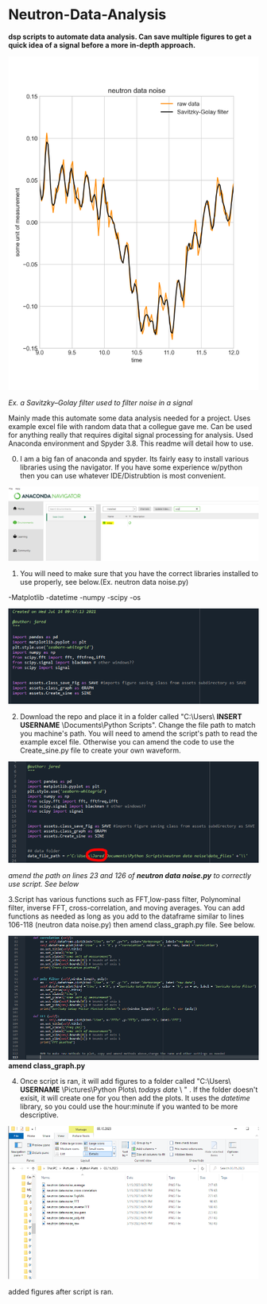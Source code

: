# Neutron-Data-Analysis

**dsp scripts to automate data analysis. Can save multiple figures to get a quick idea of a signal before a more in-depth approach.**

![Alternate image text](https://github.com/jrafferty15/Neutron-Data-Analysis/blob/main/neutron%20data%20noise/readme%20pix/neutron%20data%20noise_poly-fit.png)

*Ex. a Savitzky–Golay filter used to filter noise in a signal*





Mainly made this automate some data analysis needed for a project. Uses example excel file with random data that a collegue gave me. Can be used for anything really that requires digital signal processing for analysis. Used Anaconda environment and Spyder 3.8. This readme will detail how to use. 

0. I am a big fan of anaconda and spyder. Its fairly easy to install various libraries using the navigator. If you have some experience w/python then you can use whatever IDE/Distrubtion is most convenient. 

![Alternate image text](https://github.com/jrafferty15/Neutron-Data-Analysis/blob/main/neutron%20data%20noise/readme%20pix/install%20packages.PNG)



1. You will need to make sure that you have the correct libraries installed to use properly, see below.(Ex. neutron data noise.py)

-Matplotlib
-datetime
-numpy
-scipy
-os

![Alternate image text](https://github.com/jrafferty15/Neutron-Data-Analysis/blob/main/neutron%20data%20noise/readme%20pix/Libraries%20used.PNG)

2. Download the repo and place it in a folder called "C:\Users\ **INSERT USERNAME** \Documents\Python Scripts\". Change the file path to match you machine's path. You will need to amend the script's path to read the example excel file. Otherwise you can amend the code to use the Create_sine.py file to create your own waveform.  


![Alternate image text](https://github.com/jrafferty15/Neutron-Data-Analysis/blob/main/neutron%20data%20noise/readme%20pix/Change%20Path.PNG)

*amend the path on lines 23 and 126 of **neutron data noise.py** to correctly use script. See below*



3.Script has various functions such as FFT,low-pass filter, Polynominal filter, inverse FFT, cross-correlation, and moving averages. You can add functions as needed as long as you add to the dataframe similar to lines 106-118 (neutron data noise.py) then amend class_graph.py file. See below. 


![Alternate image text](https://github.com/jrafferty15/Neutron-Data-Analysis/blob/main/neutron%20data%20noise/readme%20pix/graph%20class.PNG)
 **amend class_graph.py**

4. Once script is ran, it will add figures to a folder called "C:\Users\ **USERNAME** \Pictures\Python Plots\ *todays date* \  " . If the folder doesn't exisit, it will create one for you then add the plots. It uses the *datetime* library, so you could use the hour:minute if you wanted to be more descriptive. 


![Alternate image text](https://github.com/jrafferty15/Neutron-Data-Analysis/blob/main/neutron%20data%20noise/readme%20pix/added%20figs.PNG)

added figures after script is ran. 





